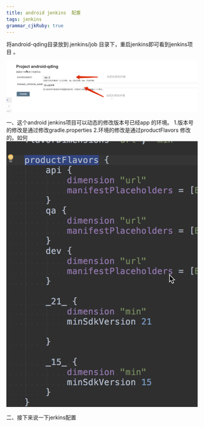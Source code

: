 ```yaml
---
title: android jenkins  配置
tags: jenkins
grammar_cjkRuby: true
---
```


将android-qding目录放到.jenkins/job 目录下，重启jenkins即可看到jenkins项目 。

![enter description here][1]

一、这个android jenkins项目可以动态的修改版本号已经app 的环境。
1.版本号的修改是通过修改gradle.properties
2.环境的修改是通过productFlavors 修改的。如何
![enter description here][2]


二、接下来说一下jerkins配置



  [1]: ./images/1513051856462.jpg
  [2]: ./images/1513052078712.jpg